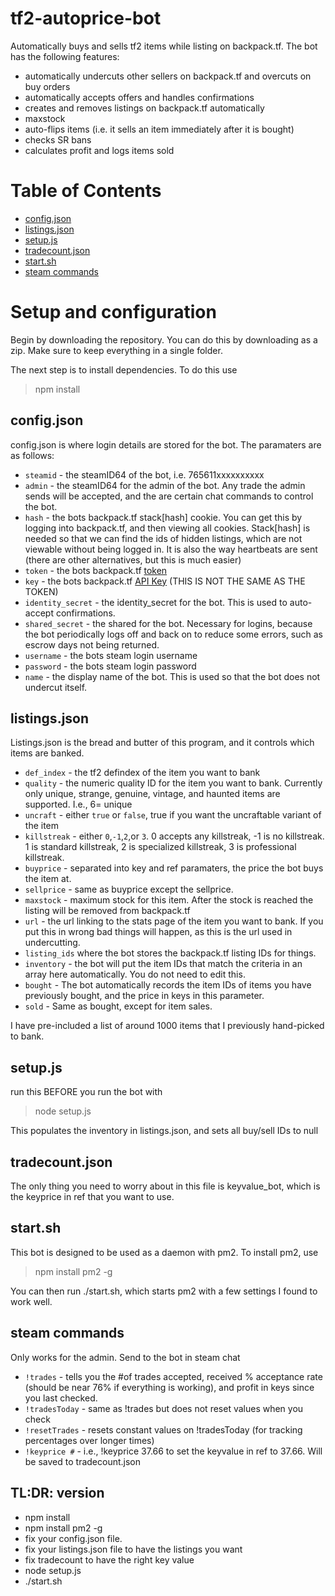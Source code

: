 # tf2-autoprice-bot
Automatically buys and sells tf2 items while listing on backpack.tf. The bot has the following features:

- automatically undercuts other sellers on backpack.tf and overcuts on buy orders
- automatically accepts offers and handles confirmations
- creates and removes listings on backpack.tf automatically
- maxstock
- auto-flips items (i.e. it sells an item immediately after it is bought)
- checks SR bans
- calculates profit and logs items sold
# Table of Contents

* [config.json](#config)
* [listings.json](#listings)
* [setup.js](#setup.js)
* [tradecount.json](#tradecount)
* [start.sh](#start)
* [steam commands](#commands)

# Setup and configuration
Begin by downloading the repository. You can do this by downloading as a zip. Make sure to keep everything in a single folder.

The next step is to install dependencies. To do this use
>npm install


## <a name="config"></a>config.json
config.json is where login details are stored for the bot. The paramaters are as follows:

- `steamid` - the steamID64 of the bot, i.e. 765611xxxxxxxxxx
- `admin` - the steamID64 for the admin of the bot. Any trade the admin sends will be accepted, and the are certain chat commands to control the bot.
 - `hash` - the bots backpack.tf stack[hash] cookie. You can get this by logging into backpack.tf, and then viewing all cookies. Stack[hash] is needed so that we can find the ids of hidden listings, which are not viewable without being logged in. It is also the way heartbeats are sent (there are other alternatives, but this is much easier)
- `token` - the bots backpack.tf [token](https://backpack.tf/connections)
- `key` - the bots backpack.tf [API Key](https://backpack.tf/developer/apikey/view) (THIS IS NOT THE SAME AS THE TOKEN)
- `identity_secret` - the identity_secret for the bot. This is used to auto-accept confirmations.
- `shared_secret` - the shared for the bot. Necessary for logins, because the bot periodically logs off and back on to reduce some errors, such as escrow days not being returned.
- `username` - the bots steam login username
- `password` - the bots steam login password
- `name` - the display name of the bot. This is used so that the bot does not undercut itself.


## <a name="listings"></a>listings.json
Listings.json is the bread and butter of this program, and it controls which items are banked.

- `def_index` - the tf2 defindex of the item you want to bank
- `quality` - the numeric quality ID for the item you want to bank. Currently only unique, strange, genuine, vintage, and haunted items are supported. I.e., 6= unique
 - `uncraft` - either `true` or `false`, true if you want the uncraftable variant of the item
- `killstreak` - either `0`,`-1`,`2`,or `3`. 0 accepts any killstreak, -1 is no killstreak. 1 is standard killstreak, 2 is specialized killstreak, 3 is professional killstreak. 
- `buyprice` - separated into key and ref paramaters, the price the bot buys the item at.
-  `sellprice` - same as buyprice except the sellprice.
- `maxstock` - maximum stock for this item. After the stock is reached the listing will be removed from backpack.tf
- `url` - the url linking to the stats page of the item you want to bank. If you put this in wrong bad things will happen, as this is the url used in undercutting.
- `listing_ids` where the bot stores the backpack.tf listing IDs for things.
- `inventory` - the bot will put the item IDs that match the criteria in an array here automatically. You do not need to edit this.
- `bought` - The bot automatically records the item IDs of items you have previously bought, and the price in keys in this parameter.
- `sold` - Same as bought, except for item sales. 

I have pre-included a list of around 1000 items that I previously hand-picked to bank.
## <a name="setup.js"></a>setup.js
run this BEFORE you run the bot with
>node setup.js

This populates the inventory in listings.json, and sets all buy/sell IDs to null

## <a name="tradecount"></a>tradecount.json
The only thing you need to worry about in this file is keyvalue_bot, which is the keyprice in ref that you want to use.

## <a name="start"></a>start.sh
This bot is designed to be used as a daemon with pm2. To install pm2, use
>npm install pm2 -g
>
You can then run ./start.sh, which starts pm2 with a few settings I found to work well.


## <a name="commands"></a>steam commands
Only works for the admin. Send to the bot in steam chat

- `!trades` - tells you the #of trades accepted, received % acceptance rate (should be near 76% if everything is working), and profit in keys since you last checked.
- `!tradesToday` - same as !trades but does not reset values when you check
 - `!resetTrades` - resets constant values on !tradesToday (for tracking percentages over longer times)
- `!keyprice #` - i.e.,  !keyprice 37.66 to set the keyvalue in ref to 37.66. Will be saved to tradecount.json






## TL:DR: version


- npm install
- npm install pm2 -g
- fix your config.json file. 
- fix your listings.json file to have the listings you want
- fix tradecount to have the right key value
- node setup.js
- ./start.sh
